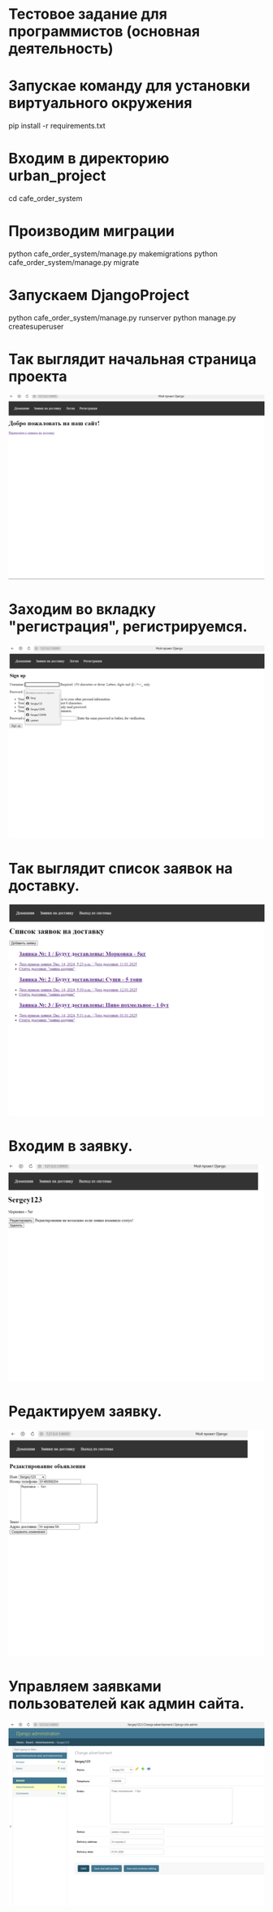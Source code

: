 # Тестовое задание для программистов (основная деятельность)  

# Запускае команду для установки виртуального окружения
pip install -r requirements.txt
# Входим в директорию urban_project
cd cafe_order_system
# Производим миграции
python cafe_order_system/manage.py makemigrations
python cafe_order_system/manage.py migrate
# Запускаем DjangoProject
python cafe_order_system/manage.py runserver
python manage.py createsuperuser

# Так выглядит начальная страница проекта

![Uploading 1.png…](https://github.com/SergeyTsVL/TZ_vacancy/blob/main/images/1.png)

# Заходим во вкладку "регистрация", регистрируемся.

![Uploading 1.png…](https://github.com/SergeyTsVL/TZ_vacancy/blob/main/images/2.png)

# Так выглядит список заявок на доставку.

![Uploading 1.png…](https://github.com/SergeyTsVL/TZ_vacancy/blob/main/images/3.png)

# Входим в заявку.

![Uploading 1.png…](https://github.com/SergeyTsVL/TZ_vacancy/blob/main/images/4.png)

# Редактируем заявку.

![Uploading 1.png…](https://github.com/SergeyTsVL/TZ_vacancy/blob/main/images/5.png)

# Управляем заявками пользователей как админ сайта.

![Uploading 1.png…](https://github.com/SergeyTsVL/TZ_vacancy/blob/main/images/6.png)
